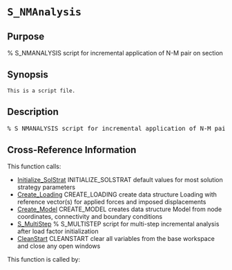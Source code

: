 
<!-- <a name="_top"></a>
<div><a href="../../_index.md">Home</a> &gt;  <a href="#">latest</a> &gt; <a href="_index.md">Solution_Scripts</a> &gt; S_NMAnalysis.m</div> -->

<!--<table width="100%"><tr><td align="left"><a href="../../_index.md"><img alt="<" border="0" src="../../left.png">&nbsp;Master index</a></td>
<td align="right"><a href="_index.md">Index for latest\Solution_Scripts&nbsp;<img alt=">" border="0" src="../../right.png"></a></td></tr></table>-->
# `S_NMAnalysis`
<!-- <h1>S_NMAnalysis
</h1> -->

## <a name="_name"></a>Purpose

<!-- <h2 id="purpose"><a name="_name"></a>Purpose</h2> -->

% S_NMANALYSIS script for incremental application of N-M pair on section

<!-- <div class="box"><strong>% S_NMANALYSIS script for incremental application of N-M pair on section</strong></div> -->

## <a name="_synopsis"></a>Synopsis

`This is a script file.` 
## <a name="_description"></a>Description

<pre class="comment">% S_NMANALYSIS script for incremental application of N-M pair on section</pre>
<!-- <div class="fragment"><pre class="comment">% S_NMANALYSIS script for incremental application of N-M pair on section</pre></div> -->

<!-- crossreference -->
## <a name="_cross"></a>Cross-Reference Information

This function calls:
<ul style="list-style-image:url(../../matlabicon.gif)">
<li><a href="../../latest/Analysis_Functions/Static/Initialize_SolStrat" class="code" title="function SolStrat = Initialize_SolStrat">Initialize_SolStrat</a>	INITIALIZE_SOLSTRAT default values for most solution strategy parameters</li><li><a href="../../latest/General_Functions/Create_Loading" class="code" title="function Loading = Create_Loading (Model,Pe,Ue)">Create_Loading</a>	CREATE_LOADING create data structure Loading with reference vector(s) for applied forces and imposed displacements</li><li><a href="../../latest/General_Functions/Create_Model" class="code" title="function Model = Create_Model (XYZ,CON,BOUN,ElemName)">Create_Model</a>	CREATE_MODEL creates data structure Model from node coordinates, connectivity and boundary conditions</li><li><a href="S_MultiStep" class="code" title="">S_MultiStep</a>	% S_MULTISTEP script for multi-step incremental analysis after load factor initialization</li><li><a href="../../latest/Utility_Functions/General/CleanStart" class="code" title="function CleanStart">CleanStart</a>	CLEANSTART clear all variables from the base workspace and close any open windows</li></ul>
This function is called by:
<ul style="list-style-image:url(../../matlabicon.gif)">
</ul>
<!-- crossreference -->




<!-- <hr><address>Generated on Thu 28-Jan-2021 18:22:44 by <strong><a href="http://www.artefact.tk/software/matlab/m2html/" title="Matlab Documentation in HTML">m2html</a></strong> &copy; 2005</address> -->